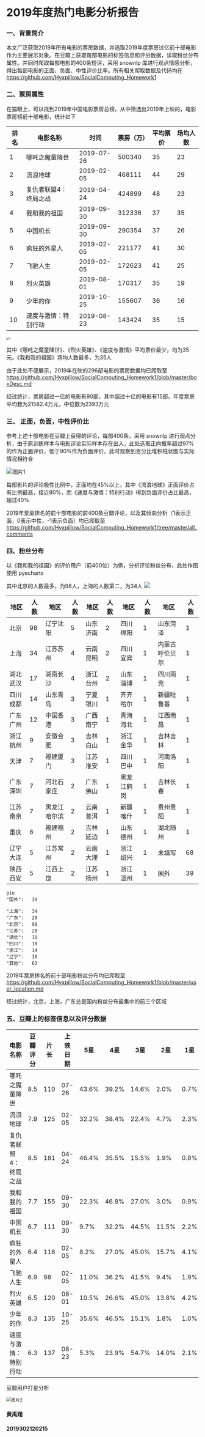 # 2019年度热门电影分析报告

### 一、背景简介

本文广泛获取2019年所有电影的票房数据，并选取2019年度票房过亿前十部电影作为主要展示对象。在豆瓣上获取每部电影的标签信息和评分数据，读取粉丝分布属性。并同时爬取每部电影的400条短评，采用 snownlp 库进行观点情感分析，得出每部电影的正面、负面、中性评价比率。所有相关爬取数据及代码均在 https://github.com/Hyxpillow/SocialComputing_Homework1

### 二、票房属性

在猫眼上，可以找到2019年中国电影票房总榜，从中筛选出2019年上映的，电影票房榜前十部电影，统计如下

| 排名 | 电影名称              | 时间       | 票房（万） | 平均票价 | 场均人数 |
| ---- | --------------------- | ---------- | ---------- | -------- | -------- |
| 1    | 哪吒之魔童降世        | 2019-07-26 | 500340     | 35       | 23       |
| 2    | 流浪地球              | 2019-02-05 | 468111     | 44       | 29       |
| 3    | 复仇者联盟4：终局之战 | 2019-04-24 | 424899     | 48       | 23       |
| 4    | 我和我的祖国          | 2019-09-30 | 312336     | 37       | 35       |
| 5    | 中国机长              | 2019-09-30 | 290354     | 37       | 26       |
| 6    | 疯狂的外星人          | 2019-02-05 | 221177     | 41       | 30       |
| 7    | 飞驰人生              | 2019-02-05 | 172623     | 41       | 25       |
| 8    | 烈火英雄              | 2019-08-01 | 170317     | 35       | 19       |
| 9    | 少年的你              | 2019-10-25 | 155607     | 36       | 16       |
| 10   | 速度与激情：特别行动  | 2019-08-23 | 143424     | 35       | 15       |

<img src=".\charts\1.png" alt="1" style="zoom: 50%;" />

其中《哪吒之魔童降世》、《烈火英雄》、《速度与激情》平均票价最少，均为35元。《我和我的祖国》场均人数最多，为35人

由于此处不便展示，2019年在映的296部电影的票房数据均已爬取至 https://github.com/Hyxpillow/SocialComputing_Homework1/blob/master/boxDesc.md

经过统计，票房超过一亿的电影有90部，其中超过十亿的电影有15部。年度票房平均数为21582.4万元，中位数为2393万元

### 三、 正面，负面，中性评价比

参考上述十部电影在豆瓣上获得的评论，每部400条，采用 snownlp 进行观点分析，由于原训练样本与电影评论实际样本存在出入，此处选取正向概率超过97%的作为正面评价，低于90%作为负面评价，此时观察到百分比堆积柱状图与实际情况相符合

![图片1](.\charts\2.png)

每部影片的评论极性比例中，正面均在45%以上，其中《流浪地球》正面评价占有比例最高，接近80%，而《速度与激情：特别行动》得到负面评价占比最高，超过40%

2019年票房排名的前十部电影的前400条豆瓣评论，以及其倾向分析（1表示正面，0表示中性，-1表示负面）均已爬取至 https://github.com/Hyxpillow/SocialComputing_Homework1/tree/master/all_comments

### 四、粉丝分布

以《我和我的祖国》的评价用户（前400位）为例，分析评论粉丝分布，此处作图使用 pyecharts

其中北京的人数最多，为98人，上海的人数第二，为34人
![](.\charts\3.png)

| 地区     | 人数 | 地区         | 人数 | 地区     | 人数 | 地区       | 人数 | 地区           | 人数 |
| -------- | ---- | ------------ | ---- | -------- | ---- | ---------- | ---- | -------------- | ---- |
| 北京     | 98   | 辽宁沈阳     | 5    | 山东济南 | 2    | 四川绵阳   | 1    | 山东菏泽       | 1    |
| 上海     | 34   | 江苏苏州     | 4    | 云南昆明 | 2    | 四川宜宾   | 1    | 内蒙古呼伦贝尔 | 1    |
| 湖北武汉 | 17   | 湖南长沙     | 4    | 浙江台州 | 2    | 山东淄博   | 1    | 四川南充       | 1    |
| 四川成都 | 14   | 山东青岛     | 3    | 宁夏银川 | 1    | 齐齐哈尔   | 1    | 新疆吐鲁番     | 1    |
| 广东广州 | 12   | 中国香港     | 3    | 广西南宁 | 1    | 青海海北   | 1    | 江西南昌       | 1    |
| 浙江杭州 | 9    | 安徽合肥     | 3    | 吉林白山 | 1    | 浙江金华   | 1    | 吉林吉林       | 1    |
| 天津     | 7    | 福建厦门     | 3    | 江苏淮安 | 1    | 四川巴中   | 1    | 河南洛阳       | 1    |
| 广东深圳 | 7    | 河北石家庄   | 2    | 广东佛山 | 1    | 黑龙江鹤岗 | 1    | 吉林长春       | 1    |
| 江苏南京 | 7    | 黑龙江哈尔滨 | 2    | 云南普洱 | 1    | 新疆喀什   | 1    | 贵州贵阳       | 1    |
| 重庆     | 6    | 福建福州     | 2    | 吉林延边 | 1    | 山东德州   | 1    | 湖北随州       | 1    |
| 辽宁大连 | 5    | 江苏常州     | 2    | 云南大理 | 1    | 浙江绍兴   | 1    | 未填写         | 68   |
| 陕西西安 | 5    | 江西上饶     | 2    | 江苏扬州 | 1    | 浙江温州   | 1    | 国外           | 39   |


```mermaid
pie
"国外":	39

"上海":	34
"广东":	20
"北京":	98
"江苏":	20
"湖北":	18
"四川":	18
"浙江":	14
"辽宁":	10
"其他":   63
```

2019年票房排名的前十部电影粉丝分布均已爬取至  https://github.com/Hyxpillow/SocialComputing_Homework1/blob/master/user_location.md

经过统计，北京，上海，广东总是国内粉丝分布最集中的前三个区域

### 五、豆瓣上的标签信息以及评分数据

| 电影名称              | 豆瓣评分 | 片长 | 上映日期 | 5星   | 4星   | 3星   | 2星   | 1星  |
| :-------------------- | -------- | ---- | -------- | ----- | ----- | ----- | ----- | ---- |
| 哪吒之魔童降世        | 8.5      | 110  | 07-26    | 43.6% | 39.2% | 14.6% | 2.0%  | 0.7% |
| 流浪地球              | 7.9      | 125  | 02-05    | 32.2% | 38.4% | 22.4% | 4.7%  | 2.3% |
| 复仇者联盟4：终局之战 | 8.5      | 181  | 04-24    | 46.4% | 35.5% | 15.5% | 1.9%  | 0.8% |
| 我和我的祖国          | 7.7      | 155  | 09-30    | 22.3% | 46.8% | 27.0% | 3.0%  | 0.9% |
| 中国机长              | 6.7      | 111  | 09-30    | 9.7%  | 32.2% | 44.5% | 11.5% | 2.2% |
| 疯狂的外星人          | 6.4      | 116  | 02-05    | 8.2%  | 27.0% | 45.0% | 15.7% | 4.1% |
| 飞驰人生              | 6.9      | 98   | 02-05    | 11.0% | 36.2% | 41.5% | 9.4%  | 1.9% |
| 烈火英雄              | 6.5      | 120  | 08-01    | 10.5% | 26.6% | 45.0% | 13.8% | 4.2% |
| 少年的你              | 8.3      | 135  | 10-25    | 35.6% | 46.5% | 15.1% | 1.8%  | 1.0% |
| 速度与激情：特别行动  | 6.3      | 137  | 08-23    | 5.3%  | 23.9% | 54.7% | 14.0% | 2.1% |

豆瓣用户打星分析

<img src=".\charts\4.png" alt="图片2" style="zoom:80%;" />



#### 黄禹翔

#### 2019302120215

